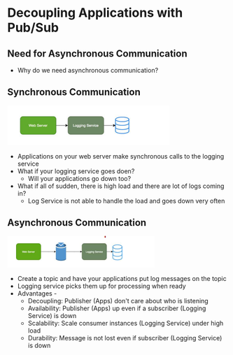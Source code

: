 # Decoupling Applications with Pub/Sub

## Need for Asynchronous Communication
* Why do we need asynchronous communication?


## Synchronous Communication
![alt text](image-33.png)
* Applications on your web server make synchronous calls to the logging service
* What if your logging service goes doen?
  * Will your applications go down too?
* What if all of sudden, there is high load and there are lot of logs coming in?
  * Log Service is not able to handle the load and goes down very often
## Asynchronous Communication
![alt text](image-34.png)
* Create a topic and have your applications put log messages on the topic
* Logging service picks them up for processing when ready
* Advantages - 
  * Decoupling: Publisher (Apps) don't care about who is listening
  * Availability: Publisher (Apps) up even if a subscriber (Logging Service) is down
  * Scalability: Scale consumer instances (Logging Service) under high load
  * Durability: Message is not lost even if subscriber (Logging Service) is down